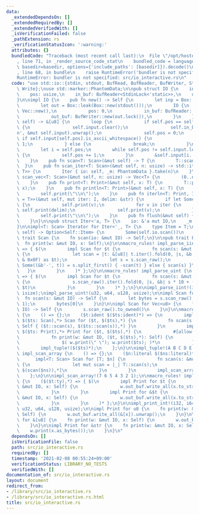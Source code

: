 ```yaml
---
data:
  _extendedDependsOn: []
  _extendedRequiredBy: []
  _extendedVerifiedWith: []
  _isVerificationFailed: false
  _pathExtension: rs
  _verificationStatusIcon: ':warning:'
  attributes: {}
  bundledCode: "Traceback (most recent call last):\n  File \"/opt/hostedtoolcache/Python/3.9.2/x64/lib/python3.9/site-packages/onlinejudge_verify/documentation/build.py\"\
    , line 71, in _render_source_code_stat\n    bundled_code = language.bundle(stat.path,\
    \ basedir=basedir, options={'include_paths': [basedir]}).decode()\n  File \"/opt/hostedtoolcache/Python/3.9.2/x64/lib/python3.9/site-packages/onlinejudge_verify/languages/user_defined.py\"\
    , line 68, in bundle\n    raise RuntimeError('bundler is not specified: {}'.format(path.as_posix()))\n\
    RuntimeError: bundler is not specified: src/io_interactive.rs\n"
  code: "use std::io::{stdin, stdout, BufRead, BufReader, BufWriter, StdinLock, StdoutLock,\
    \ Write};\nuse std::marker::PhantomData;\n\npub struct IO {\n    input: Vec<u8>,\n\
    \    pos: usize,\n    in_buf: BufReader<StdinLock<'static>>,\n    out_buf: BufWriter<StdoutLock<'static>>,\n\
    }\n\nimpl IO {\n    pub fn new() -> Self {\n        let inp = Box::leak(Box::new(stdin()));\n\
    \        let out = Box::leak(Box::new(stdout()));\n        IO {\n            input:\
    \ Vec::new(),\n            pos: 0,\n            in_buf: BufReader::new(inp.lock()),\n\
    \            out_buf: BufWriter::new(out.lock()),\n        }\n    }\n    fn scan_raw(&mut\
    \ self) -> &[u8] {\n        loop {\n            if self.pos == self.input.len()\
    \ {\n                self.input.clear();\n                self.in_buf.read_until(b'\\\
    n', &mut self.input).unwrap();\n                self.pos = 0;\n            } else\
    \ if self.input[self.pos].is_ascii_whitespace() {\n                self.pos +=\
    \ 1;\n            } else {\n                break;\n            }\n        }\n\
    \        let i = self.pos;\n        while self.pos != self.input.len() && !self.input[self.pos].is_ascii_whitespace()\
    \ {\n            self.pos += 1;\n        }\n        &self.input[i..self.pos]\n\
    \    }\n    pub fn scan<T: Scan>(&mut self) -> T {\n        T::scan(self)\n  \
    \  }\n    pub fn scan_iter<T: Scan>(&mut self, n: usize) -> std::iter::Take<Iter<'_,\
    \ T>> {\n        Iter { io: self, _m: PhantomData }.take(n)\n    }\n    pub fn\
    \ scan_vec<T: Scan>(&mut self, n: usize) -> Vec<T> {\n        (0..n).map(|_| self.scan()).collect()\n\
    \    }\n    pub fn print<T: Print>(&mut self, x: T) {\n        T::print(self,\
    \ x);\n    }\n    pub fn println<T: Print>(&mut self, x: T) {\n        self.print(x);\n\
    \        self.print(\"\\n\");\n    }\n    pub fn iterln<T: Print, I: Iterator<Item\
    \ = T>>(&mut self, mut iter: I, delim: &str) {\n        if let Some(v) = iter.next()\
    \ {\n            self.print(v);\n            for v in iter {\n               \
    \ self.print(delim);\n                self.print(v);\n            }\n        }\n\
    \        self.print(\"\\n\");\n    }\n    pub fn flush(&mut self) {\n        self.out_buf.flush().unwrap();\n\
    \    }\n}\n\npub struct Iter<'a, T> {\n    io: &'a mut IO,\n    _m: PhantomData<T>,\n\
    }\n\nimpl<T: Scan> Iterator for Iter<'_, T> {\n    type Item = T;\n    fn next(&mut\
    \ self) -> Option<Self::Item> {\n        Some(self.io.scan())\n    }\n}\n\npub\
    \ trait Scan {\n    fn scan(io: &mut IO) -> Self;\n}\n\npub trait Print {\n  \
    \  fn print(w: &mut IO, x: Self);\n}\n\nmacro_rules! impl_parse_iint {\n    ($($t:ty),*)\
    \ => { $(\n        impl Scan for $t {\n            fn scan(s: &mut IO) -> Self\
    \ {\n                let scan = |t: &[u8]| t.iter().fold(0, |s, &b| s * 10 + (b\
    \ & 0x0F) as $t);\n                let s = s.scan_raw();\n                if let\
    \ Some((&b'-', t)) = s.split_first() { -scan(t) } else { scan(s) }\n         \
    \   }\n        }\n    )* };\n}\n\nmacro_rules! impl_parse_uint {\n    ($($t:ty),*)\
    \ => { $(\n        impl Scan for $t {\n            fn scan(s: &mut IO) -> Self\
    \ {\n                s.scan_raw().iter().fold(0, |s, &b| s * 10 + (b & 0x0F) as\
    \ $t)\n            }\n        }\n    )* };\n}\n\nimpl_parse_iint!(i32, i64, i128,\
    \ isize);\nimpl_parse_uint!(u32, u64, u128, usize);\n\nimpl Scan for u8 {\n  \
    \  fn scan(s: &mut IO) -> Self {\n        let bytes = s.scan_raw();\n        debug_assert_eq!(bytes.len(),\
    \ 1);\n        bytes[0]\n    }\n}\n\nimpl Scan for Vec<u8> {\n    fn scan(s: &mut\
    \ IO) -> Self {\n        s.scan_raw().to_owned()\n    }\n}\n\nmacro_rules! impl_tuple\
    \ {\n    () => {};\n    ($t:ident $($ts:ident)*) => {\n        impl<$t: Scan,\
    \ $($ts: Scan),*> Scan for ($t, $($ts),*) {\n            fn scan(s: &mut IO) ->\
    \ Self { ($t::scan(s), $($ts::scan(s)),*) }\n        }\n        impl<$t: Print,\
    \ $($ts: Print),*> Print for ($t, $($ts),*) {\n            #[allow(non_snake_case)]\n\
    \            fn print(w: &mut IO, ($t, $($ts),*): Self) {\n                w.print($t);\n\
    \                $( w.print(\" \"); w.print($ts); )*\n            }\n        }\n\
    \        impl_tuple!($($ts)*);\n    };\n}\n\nimpl_tuple!(A B C D E F G);\n\nmacro_rules!\
    \ impl_scan_array {\n    () => {};\n    ($n:literal $($ns:literal)*) => {\n  \
    \      impl<T: Scan> Scan for [T; $n] {\n            fn scan(s: &mut IO) -> Self\
    \ {\n                let mut scan = |_| T::scan(s);\n                [scan($n),\
    \ $(scan($ns)),*]\n            }\n        }\n        impl_scan_array!($($ns)*);\n\
    \    };\n}\n\nimpl_scan_array!(7 6 5 4 3 2 1);\n\nmacro_rules! impl_print_int\
    \ {\n    ($($t:ty),*) => { $(\n        impl Print for $t {\n            fn print(w:\
    \ &mut IO, x: Self) {\n                w.out_buf.write_all(x.to_string().as_bytes()).unwrap();\n\
    \            }\n        }\n        impl Print for &$t {\n            fn print(w:\
    \ &mut IO, x: Self) {\n                w.out_buf.write_all(x.to_string().as_bytes()).unwrap();\n\
    \            }\n        }\n    )* };\n}\n\nimpl_print_int!(i32, i64, i128, isize,\
    \ u32, u64, u128, usize);\n\nimpl Print for u8 {\n    fn print(w: &mut IO, x:\
    \ Self) {\n        w.out_buf.write_all(&[x]).unwrap();\n    }\n}\n\nimpl Print\
    \ for &[u8] {\n    fn print(w: &mut IO, x: Self) {\n        w.out_buf.write_all(x).unwrap();\n\
    \    }\n}\n\nimpl Print for &str {\n    fn print(w: &mut IO, x: Self) {\n    \
    \    w.print(x.as_bytes());\n    }\n}\n"
  dependsOn: []
  isVerificationFile: false
  path: src/io_interactive.rs
  requiredBy: []
  timestamp: '2021-02-08 00:55:24+09:00'
  verificationStatus: LIBRARY_NO_TESTS
  verifiedWith: []
documentation_of: src/io_interactive.rs
layout: document
redirect_from:
- /library/src/io_interactive.rs
- /library/src/io_interactive.rs.html
title: src/io_interactive.rs
---
```

